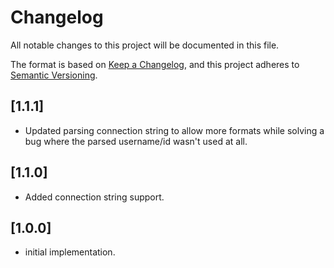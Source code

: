 # Changelog

All notable changes to this project will be documented in this file.

The format is based on [Keep a Changelog](https://keepachangelog.com/en/1.0.0/),
and this project adheres to [Semantic Versioning](https://semver.org/spec/v2.0.0.html).

## [1.1.1]

- Updated parsing connection string to allow more formats while solving a bug where the parsed username/id wasn't used at all.

## [1.1.0]

- Added connection string support.

## [1.0.0]

- initial implementation.
